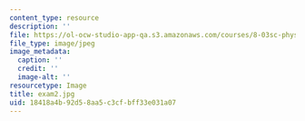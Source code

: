 ```yaml
---
content_type: resource
description: ''
file: https://ol-ocw-studio-app-qa.s3.amazonaws.com/courses/8-03sc-physics-iii-vibrations-and-waves-fall-2016/18418a4b92d58aa5c3cfbff33e031a07_exam2.jpg
file_type: image/jpeg
image_metadata:
  caption: ''
  credit: ''
  image-alt: ''
resourcetype: Image
title: exam2.jpg
uid: 18418a4b-92d5-8aa5-c3cf-bff33e031a07
---
```

